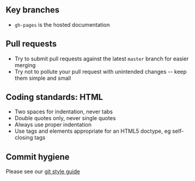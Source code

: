 ## Key branches

- `gh-pages` is the hosted documentation

## Pull requests

- Try to submit pull requests against the latest `master` branch for easier merging
- Try not to pollute your pull request with unintended changes -- keep them simple and small

## Coding standards: HTML

- Two spaces for indentation, never tabs
- Double quotes only, never single quotes
- Always use proper indentation
- Use tags and elements appropriate for an HTML5 doctype, eg self-closing tags

## Commit hygiene

Please see our [git style guide](https://github.com/alphagov/styleguides/blob/master/git.md)
